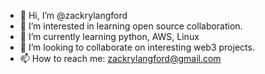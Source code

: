 - 👋 Hi, I’m @zackrylangford
- 👀 I’m interested in learning open source collaboration. 
- 🌱 I’m currently learning python, AWS, Linux
- 💞️ I’m looking to collaborate on interesting web3 projects. 
- 📫 How to reach me: zackrylangford@gmail.com

<!---
zackrylangford/zackrylangford is a ✨ special ✨ repository because its `README.md` (this file) appears on your GitHub profile.
You can click the Preview link to take a look at your changes.
--->
